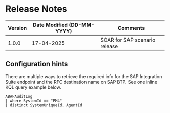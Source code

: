 # Release Notes

| **Version** | **Date Modified (DD-MM-YYYY)** | **Comments** |
| --- | --- | --- |
| 1.0.0 | 17-04-2025 | SOAR for SAP scenario release |

## Configuration hints

There are multiple ways to retrieve the required info for the SAP Integration Suite endpoint and the RFC destination name on SAP BTP. See one inline KQL query example below.

```kql
ABAPAuditLog
| where SystemId == "PM4"
| distinct SystemUniqueId, AgentId
```
